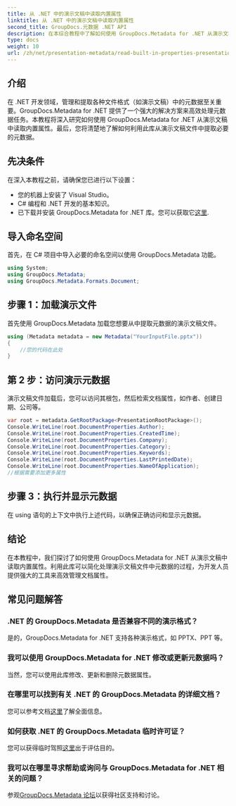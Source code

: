 ```yaml
---
title: 从 .NET 中的演示文稿中读取内置属性
linktitle: 从 .NET 中的演示文稿中读取内置属性
second_title: GroupDocs.元数据 .NET API
description: 在本综合教程中了解如何使用 GroupDocs.Metadata for .NET 从演示文稿中提取内置属性。
type: docs
weight: 10
url: /zh/net/presentation-metadata/read-built-in-properties-presentations/
---
```

## 介绍
在 .NET 开发领域，管理和提取各种文件格式（如演示文稿）中的元数据至关重要。GroupDocs.Metadata for .NET 提供了一个强大的解决方案来高效处理元数据任务。本教程将深入研究如何使用 GroupDocs.Metadata for .NET 从演示文稿中读取内置属性。最后，您将清楚地了解如何利用此库从演示文稿文件中提取必要的元数据。
## 先决条件
在深入本教程之前，请确保您已进行以下设置：
- 您的机器上安装了 Visual Studio。
- C# 编程和 .NET 开发的基本知识。
- 已下载并安装 GroupDocs.Metadata for .NET 库。您可以获取它[这里](https://releases.groupdocs.com/metadata/net/).

## 导入命名空间
首先，在 C# 项目中导入必要的命名空间以使用 GroupDocs.Metadata 功能。
```csharp
using System;
using GroupDocs.Metadata;
using GroupDocs.Metadata.Formats.Document;
```
## 步骤 1：加载演示文件
首先使用 GroupDocs.Metadata 加载您想要从中提取元数据的演示文稿文件。
```csharp
using (Metadata metadata = new Metadata("YourInputFile.pptx"))
{
    //您的代码在此处
}
```
## 第 2 步：访问演示元数据
演示文稿文件加载后，您可以访问其根包，然后检索文档属性，如作者、创建日期、公司等。
```csharp
var root = metadata.GetRootPackage<PresentationRootPackage>();
Console.WriteLine(root.DocumentProperties.Author);
Console.WriteLine(root.DocumentProperties.CreatedTime);
Console.WriteLine(root.DocumentProperties.Company);
Console.WriteLine(root.DocumentProperties.Category);
Console.WriteLine(root.DocumentProperties.Keywords);
Console.WriteLine(root.DocumentProperties.LastPrintedDate);
Console.WriteLine(root.DocumentProperties.NameOfApplication);
//根据需要添加更多属性
```
## 步骤 3：执行并显示元数据
在 using 语句的上下文中执行上述代码，以确保正确访问和显示元数据。

## 结论
在本教程中，我们探讨了如何使用 GroupDocs.Metadata for .NET 从演示文稿中读取内置属性。利用此库可以简化处理演示文稿文件中元数据的过程，为开发人员提供强大的工具来高效管理文档属性。

## 常见问题解答
### .NET 的 GroupDocs.Metadata 是否兼容不同的演示格式？
是的，GroupDocs.Metadata for .NET 支持各种演示格式，如 PPTX、PPT 等。
### 我可以使用 GroupDocs.Metadata for .NET 修改或更新元数据吗？
当然，您可以使用此库修改、更新和删除元数据属性。
### 在哪里可以找到有关 .NET 的 GroupDocs.Metadata 的详细文档？
您可以参考文档[这里](https://reference.groupdocs.com/metadata/net/)了解全面信息。
### 如何获取 .NET 的 GroupDocs.Metadata 临时许可证？
您可以获得临时驾照[这里](https://purchase.groupdocs.com/temporary-license/)出于评估目的。
### 我可以在哪里寻求帮助或询问与 GroupDocs.Metadata for .NET 相关的问题？
参观[GroupDocs.Metadata 论坛](https://forum.groupdocs.com/c/metadata/14)以获得社区支持和讨论。